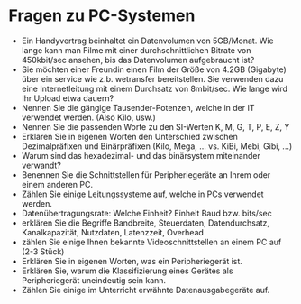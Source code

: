 # Fragen zu PC-Systemen
- Ein Handyvertrag beinhaltet ein Datenvolumen von 5GB/Monat. Wie lange kann man Filme mit einer durchschnittlichen Bitrate von 450kbit/sec ansehen, bis das Datenvolumen aufgebraucht ist? 
- Sie möchten einer Freundin einen Film der Größe von 4.2GB (Gigabyte) über ein service wie z.b. wetransfer bereitstellen. Sie verwenden dazu eine Internetleitung mit einem Durchsatz von 8mbit/sec. Wie lange wird Ihr Upload etwa dauern?
- Nennen Sie die gängige Tausender-Potenzen, welche in der IT verwendet werden. (Also Kilo, usw.)
- Nennen Sie die passenden Worte zu den SI-Werten K, M, G, T, P, E, Z, Y
- Erklären Sie in eigenen Worten den Unterschied zwischen Dezimalpräfixen und Binärpräfixen (Kilo, Mega, ... vs. KiBi, Mebi, Gibi, ...)
- Warum sind das hexadezimal- und das binärsystem miteinander verwandt?
- Benennen Sie die Schnittstellen für Peripheriegeräte an Ihrem oder einem anderen PC.
- Zählen Sie einige Leitungssysteme auf, welche in PCs verwendet werden.
- Datenübertragungsrate: Welche Einheit? Einheit Baud bzw. bits/sec 
- erklären Sie die Begriffe Bandbreite, Steuerdaten, Datendurchsatz, Kanalkapazität, Nutzdaten, Latenzzeit, Overhead
- zählen Sie einige Ihnen bekannte Videoschnittstellen an einem PC auf (2-3 Stück)
- Erklären Sie in eigenen Worten, was ein Peripheriegerät ist.
- Erklären Sie, warum die Klassifizierung eines Gerätes als Peripheriegerät uneindeutig sein kann.
- Zählen Sie einige im Unterricht erwähnte Datenausgabegeräte auf.

